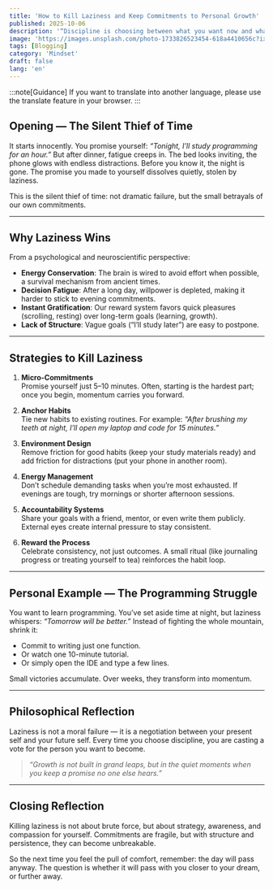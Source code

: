 ```yaml
---
title: 'How to Kill Laziness and Keep Commitments to Personal Growth'
published: 2025-10-06
description: '“Discipline is choosing between what you want now and what you want most.”'
image: 'https://images.unsplash.com/photo-1733826523454-618a4410656c?ixlib=rb-4.1.0&ixid=M3wxMjA3fDB8MHxzZWFyY2h8Mnx8Y29uc2lzdGVuY3l8ZW58MHx8MHx8fDA%3D&auto=format&fit=crop&q=60&w=600'
tags: [Blogging]
category: 'Mindset'
draft: false 
lang: 'en'
---
```


:::note[Guidance]
If you want to translate into another language, please use the translate feature in your browser.
:::

## Opening — The Silent Thief of Time

It starts innocently. You promise yourself: *“Tonight, I’ll study programming for an hour.”* But after dinner, fatigue creeps in. The bed looks inviting, the phone glows with endless distractions. Before you know it, the night is gone. The promise you made to yourself dissolves quietly, stolen by laziness.  

This is the silent thief of time: not dramatic failure, but the small betrayals of our own commitments.  

---

## Why Laziness Wins

From a psychological and neuroscientific perspective:  
- **Energy Conservation**: The brain is wired to avoid effort when possible, a survival mechanism from ancient times.  
- **Decision Fatigue**: After a long day, willpower is depleted, making it harder to stick to evening commitments.  
- **Instant Gratification**: Our reward system favors quick pleasures (scrolling, resting) over long-term goals (learning, growth).  
- **Lack of Structure**: Vague goals (“I’ll study later”) are easy to postpone.  

---

## Strategies to Kill Laziness

1. **Micro-Commitments**  
   Promise yourself just 5–10 minutes. Often, starting is the hardest part; once you begin, momentum carries you forward.  

2. **Anchor Habits**  
   Tie new habits to existing routines. For example: *“After brushing my teeth at night, I’ll open my laptop and code for 15 minutes.”*  

3. **Environment Design**  
   Remove friction for good habits (keep your study materials ready) and add friction for distractions (put your phone in another room).  

4. **Energy Management**  
   Don’t schedule demanding tasks when you’re most exhausted. If evenings are tough, try mornings or shorter afternoon sessions.  

5. **Accountability Systems**  
   Share your goals with a friend, mentor, or even write them publicly. External eyes create internal pressure to stay consistent.  

6. **Reward the Process**  
   Celebrate consistency, not just outcomes. A small ritual (like journaling progress or treating yourself to tea) reinforces the habit loop.  

---

## Personal Example — The Programming Struggle

You want to learn programming. You’ve set aside time at night, but laziness whispers: *“Tomorrow will be better.”* Instead of fighting the whole mountain, shrink it:  
- Commit to writing just one function.  
- Or watch one 10-minute tutorial.  
- Or simply open the IDE and type a few lines.  

Small victories accumulate. Over weeks, they transform into momentum.  

---

## Philosophical Reflection

Laziness is not a moral failure — it is a negotiation between your present self and your future self. Every time you choose discipline, you are casting a vote for the person you want to become.  

> *“Growth is not built in grand leaps, but in the quiet moments when you keep a promise no one else hears.”*  

---

## Closing Reflection

Killing laziness is not about brute force, but about strategy, awareness, and compassion for yourself. Commitments are fragile, but with structure and persistence, they can become unbreakable.  

So the next time you feel the pull of comfort, remember: the day will pass anyway. The question is whether it will pass with you closer to your dream, or further away.  
